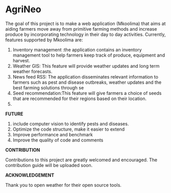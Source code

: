 # AgriNeo
The goal of this project is to make a web application (Mkoolima) that aims at aiding farmers move away from primitive farming methods and 
increase produce by incorporating technology in their day to day activities. Currently, features supported by Mkoolima are:

1. Inventory management :the application contains an inventory management tool to help farmers keep track of produce, equipment and harvest.
2. Weather GIS: This feature will provide weather updates and long term weather forecasts.
3. News feed RSS: The application disseminates relevant information to farmers such as pest and disease outbreaks, weather updates and the best farming solutions through se
4. Seed recommendation:This feature will give farmers a choice of seeds that are recommended for their regions based on their location.
5. 

**FUTURE**
1. include computer vision to identify pests and diseases.
2. Optimize the code structure, make it easier to extend
3. Improve performance and benchmark
4. Improve the quality of code and comments

**CONTRIBUTION**

Contributions to this project are greatly welcomed and encouraged. The contribution guide will be uploaded soon.

**ACKNOWLEDGEMENT**

Thank you to open weather for their open source tools.
